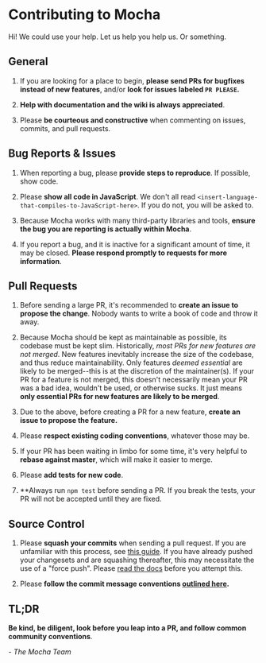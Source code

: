 # Contributing to Mocha

Hi!  We could use your help.  Let us help you help us.  Or something.

## General

1. If you are looking for a place to begin, **please send PRs for bugfixes instead of new features**, and/or **look for issues labeled `PR PLEASE`.**

2.  **Help with documentation and the wiki is always appreciated**.

3.  Please **be courteous and constructive** when commenting on issues, commits, and pull requests.

## Bug Reports & Issues

1.  When reporting a bug, please **provide steps to reproduce**.  If possible, show code.
  
2.  Please **show all code in JavaScript**.  We don't all read `<insert-language-that-compiles-to-JavaScript-here>`.  If you do not, you will be asked to.

3.  Because Mocha works with many third-party libraries and tools, **ensure the bug you are reporting is actually within Mocha**.

4.  If you report a bug, and it is inactive for a significant amount of time, it may be closed.  **Please respond promptly to requests for more information**.

## Pull Requests

1. Before sending a large PR, it's recommended to **create an issue to propose the change**.  Nobody wants to write a book of code and throw it away.

2.  Because Mocha should be kept as maintainable as possible, its codebase must be kept slim.  Historically, *most PRs for new features are not merged*.  New features inevitably increase the size of the codebase, and thus reduce maintainability.  Only features *deemed essential* are likely to be merged--this is at the discretion of the maintainer(s).  If your PR for a feature is not merged, this doesn't necessarily mean your PR was a bad idea, wouldn't be used, or otherwise sucks.  It just means **only essential PRs for new features are likely to be merged**. 

3.  Due to the above, before creating a PR for a new feature, **create an issue to propose the feature.**

4.  Please **respect existing coding conventions**, whatever those may be.

5.  If your PR has been waiting in limbo for some time, it's very helpful to **rebase against master**, which will make it easier to merge.

6.  Please **add tests for new code**.

7.  **Always run `npm test` before sending a PR.  If you break the tests, your PR will not be accepted until they are fixed.

## Source Control

1. Please **squash your commits** when sending a pull request.  If you are unfamiliar with this process, see [this guide](https://help.github.com/articles/about-git-rebase/).  If you have already pushed your changesets and are squashing thereafter, this may necessitate the use of a "force push".  Please [read the docs](http://git-scm.com/docs/git-push) before you attempt this. 
 
2. Please **follow the commit message conventions [outlined here](https://medium.com/code-adventures/git-conventions-a940ee20862d).**

## TL;DR

**Be kind, be diligent, look before you leap into a PR, and follow common community conventions**.

*- The Mocha Team*
